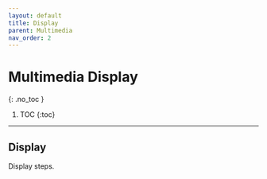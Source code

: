 ```yaml
---
layout: default
title: Display
parent: Multimedia
nav_order: 2
---
```


# Multimedia Display
{: .no_toc }

1. TOC
{:toc}
---

## Display

Display steps.
